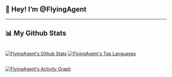 ## 👋 Hey! I’m @FlyingAgent

---
## 📊 My Github Stats

  <br/>
    <a href="https://github.com/FlyingAgent/github-readme-stats"><img alt="FlyingAgent's Github Stats" src="https://github-readme-stats.vercel.app/api?username=FlyingAgent&show_icons=true&count_private=true&theme=react&hide_border=true&bg_color=0D1117" /></a>
  <a href="https://github.com/FlyingAgent/github-readme-stats"><img alt="FlyingAgent's Top Languages" src="https://github-readme-stats.vercel.app/api/top-langs/?username=FlyingAgent&langs_count=8&count_private=true&layout=compact&theme=react&hide_border=true&bg_color=0D1117" /></a>
  <br/>
  
<br/>

<a href="https://github.com/FlyingAgent/github-readme-activity-graph"><img alt="FlyingAgent's Activity Graph" src="https://activity-graph.herokuapp.com/graph?username=FlyingAgent&bg_color=0D1117&color=5BCDEC&line=5BCDEC&point=FFFFFF&hide_border=true" /></a>
